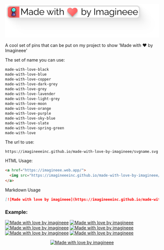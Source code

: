 <p align="center">
  <a href="https://imagineee.web.app/">
    <img src="made-with-love.svg" alt="Made with love by imagineee">
  </a>
</p>

A cool set of pins that can be put on my project to show 'Made with ❤ by Imagineee'

The set of name you can use:
```
made-with-love-black
made-with-love-blue
made-with-love-copper
made-with-love-dark-grey
made-with-love-grey
made-with-love-lavender
made-with-love-light-grey
made-with-love-moon
made-with-love-orange
made-with-love-purple
made-with-love-sky-blue
made-with-love-slate
made-with-love-spring-green
made-with-love
```

The url to use:
```
https://imagineeeinc.github.io/made-with-love-by-imagineee/svgname.svg
```

HTML Usage:
```html
<a href="https://imagineee.web.app/">
  <img src="https://imagineeeinc.github.io/made-with-love-by-imagineee/svgname.svg" alt="Made with love by imagineee">
</a>
```

Markdown Usage
```md
[![Made with love by imagineee](https://imagineeeinc.github.io/made-with-love-by-imagineee/svgname.svg)](https://imagineee.web.app/)
```

### Example:

[![Made with love by imagineee](https://imagineeeinc.github.io/made-with-love-by-imagineee/made-with-love-purple.svg)](https://imagineee.web.app/)
[![Made with love by imagineee](https://imagineeeinc.github.io/made-with-love-by-imagineee/made-with-love-copper.svg)](https://imagineee.web.app/)
[![Made with love by imagineee](https://imagineeeinc.github.io/made-with-love-by-imagineee/made-with-love-lavender.svg)](https://imagineee.web.app/)
[![Made with love by imagineee](https://imagineeeinc.github.io/made-with-love-by-imagineee/made-with-love-black.svg)](https://imagineee.web.app/)
[![Made with love by imagineee](https://imagineeeinc.github.io/made-with-love-by-imagineee/made-with-love-sky-blue.svg)](https://imagineee.web.app/)
[![Made with love by imagineee](https://imagineeeinc.github.io/made-with-love-by-imagineee/made-with-love-blue.svg)](https://imagineee.web.app/)


<p align="center">
  <a href="https://imagineee.web.app/">
  <img src="https://imagineeeinc.github.io/made-with-love-by-imagineee/made-with-love-moon.svg" alt="Made with love by imagineee" height="64px">
</a>
</p>
